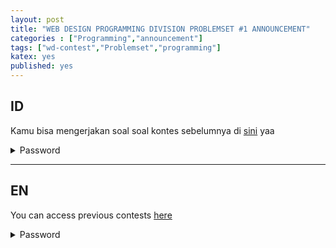 ```yaml
---
layout: post
title: "WEB DESIGN PROGRAMMING DIVISION PROBLEMSET #1 ANNOUNCEMENT"
categories : ["Programming","announcement"]
tags: ["wd-contest","Problemset","programming"]
katex: yes
published: yes
---
```


## ID
Kamu bisa mengerjakan soal soal kontes sebelumnya di [sini](https://vjudge.net/contest/424747) yaa

<details>
    <summary>Password</summary>
    <pre> PracticeMakesPerfect</pre>
</details> 

---

## EN
You can access previous contests [here](https://vjudge.net/contest/424747)
<details>
    <summary>Password</summary>
    <pre> PracticeMakesPerfect</pre>
</details> 